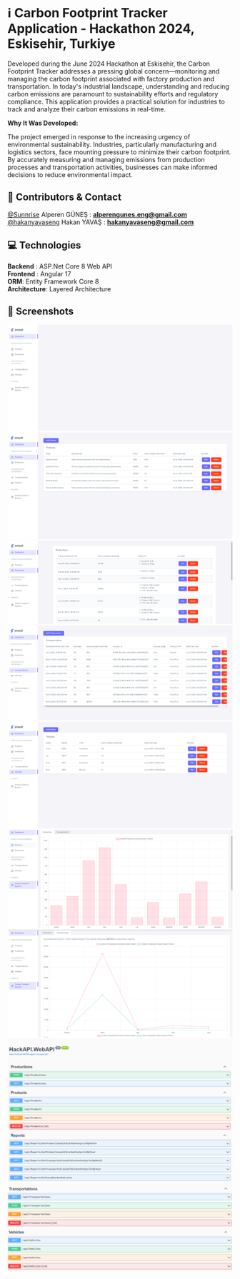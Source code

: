 # :information_source: Carbon Footprint Tracker Application - Hackathon 2024, Eskisehir, Turkiye
Developed during the June 2024 Hackathon at Eskisehir, the Carbon Footprint Tracker addresses a pressing global concern—monitoring and managing the carbon footprint associated with factory production and transportation. In today's industrial landscape, understanding and reducing carbon emissions are paramount to sustainability efforts and regulatory compliance. This application provides a practical solution for industries to track and analyze their carbon emissions in real-time.

<b>Why It Was Developed:</b>

The project emerged in response to the increasing urgency of environmental sustainability. Industries, particularly manufacturing and logistics sectors, face mounting pressure to minimize their carbon footprint. By accurately measuring and managing emissions from production processes and transportation activities, businesses can make informed decisions to reduce environmental impact.

## :muscle:	Contributors & Contact
[@Sunnrise](https://www.github.com/sunnrise) Alperen GÜNEŞ : <b><a target="blank" href="mailto:alperengunes.eng@gmail.com">alperengunes.eng@gmail.com</a></b> <br>
[@hakanyavaseng](https://www.github.com/hakanyavaseng) Hakan YAVAŞ : <b><a target="blank" href="mailto:hakanyavaseng@gmail.com">hakanyavaseng@gmail.com</a></b> 

## :computer:	Technologies

<div>
  <b>Backend</b> : ASP.Net Core 8 Web API </br>
  <b>Frontend</b> : Angular 17 </br>
  <b>ORM</b>: Entity Framework Core 8 </br>
  <b>Architecture</b>: Layered Architecture</br>
</div>
  
## 	:camera_flash: Screenshots
<a><img src = "https://github.com/hakanyavaseng/hackathon-2024-eskisehir/blob/main/Screenshots/1.png?raw=true"></a>
<a><img src = "https://github.com/hakanyavaseng/hackathon-2024-eskisehir/blob/main/Screenshots/2.png?raw=true"></a>
<a><img src = "https://github.com/hakanyavaseng/hackathon-2024-eskisehir/blob/main/Screenshots/3.png?raw=true"></a>
<a><img src = "https://github.com/hakanyavaseng/hackathon-2024-eskisehir/blob/main/Screenshots/4.png?raw=true"></a>
<a><img src = "https://github.com/hakanyavaseng/hackathon-2024-eskisehir/blob/main/Screenshots/5.png?raw=true"></a>
<a><img src = "https://github.com/hakanyavaseng/hackathon-2024-eskisehir/blob/main/Screenshots/6.png?raw=true"></a>
<a><img src = "https://github.com/hakanyavaseng/hackathon-2024-eskisehir/blob/main/Screenshots/7.png?raw=true"></a>
<a><img src = "https://github.com/hakanyavaseng/hackathon-2024-eskisehir/blob/main/Screenshots/8.png?raw=true"></a>
<a><img src = "https://github.com/hakanyavaseng/hackathon-2024-eskisehir/blob/main/Screenshots/9.png?raw=true"></a>

  

  

 

